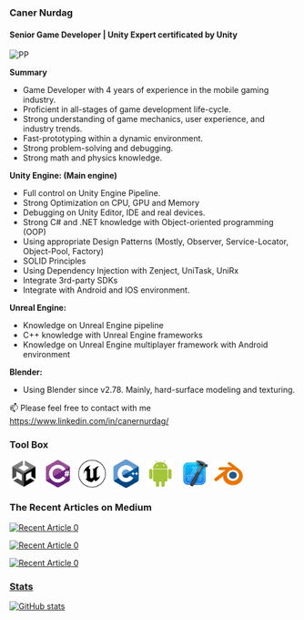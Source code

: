 ### **Caner Nurdag**
#### Senior Game Developer | Unity Expert certificated by Unity

<img align="top" alt="PP" width="250px" style="padding-right:10px;" src="https://avatars.githubusercontent.com/u/51195463?v=4"/>
<br />

**Summary**
- Game Developer with 4 years of experience in the mobile gaming industry. 
- Proficient in all-stages of game development life-cycle.
- Strong understanding of game mechanics, user experience, and industry trends.
- Fast-prototyping within a dynamic environment.
- Strong problem-solving and debugging.
- Strong math and physics knowledge.

**Unity Engine: (Main engine)**
- Full control on Unity Engine Pipeline. 
- Strong Optimization on CPU, GPU and Memory
- Debugging on Unity Editor, IDE and real devices.
- Strong C# and .NET knowledge with Object-oriented programming (OOP) 
- Using appropriate Design Patterns (Mostly, Observer, Service-Locator, Object-Pool, Factory)
- SOLID Principles
- Using Dependency Injection with Zenject, UniTask, UniRx
- Integrate 3rd-party SDKs
- Integrate with Android and IOS environment.

**Unreal Engine:**
- Knowledge on Unreal Engine pipeline
- C++ knowledge with Unreal Engine frameworks
- Knowledge on Unreal Engine multiplayer framework with Android environment

**Blender:**
- Using Blender since v2.78. Mainly, hard-surface modeling and texturing. 

📫 Please feel free to contact with me https://www.linkedin.com/in/canernurdag/ 

### Tool Box
<img align="left" alt="Unity" width="50px" style="padding-right:10px;" src="https://raw.githubusercontent.com/devicons/devicon/v2.15.1/icons/unity/unity-original.svg"/>

<img align="left" alt="CSharp" width="50px" style="padding-right:10px;" src="https://raw.githubusercontent.com/devicons/devicon/v2.15.1/icons/csharp/csharp-original.svg"/>

<img align="left" alt="Unreal" width="50px" style="padding-right:10px;" src="https://raw.githubusercontent.com/devicons/devicon/master/icons/unrealengine/unrealengine-original.svg"/>

<img align="left" alt="CPP" width="50px" style="padding-right:10px;" src="https://raw.githubusercontent.com/devicons/devicon/v2.15.1/icons/cplusplus/cplusplus-original.svg"/>

<img align="left" alt="Andorid" width="50px" style="padding-right:10px;" src="https://raw.githubusercontent.com/devicons/devicon/master/icons/android/android-original.svg"/>

<img align="left" alt="XCode" width="50px" style="padding-right:10px;" src="https://raw.githubusercontent.com/devicons/devicon/master/icons/xcode/xcode-original.svg"/>

<img align="left" alt="Blender" width="50px" style="padding-right:10px;" src="https://raw.githubusercontent.com/devicons/devicon/v2.15.1/icons/blender/blender-original.svg"/>
<br />
<br />
<br />

### The Recent Articles on Medium

<a target="_blank" href="https://github-readme-medium-recent-article.vercel.app/medium/@canernurdag/0"><img src="https://github-readme-medium-recent-article.vercel.app/medium/@canernurdag/0" alt="Recent Article 0"> 

<a target="_blank" href="https://github-readme-medium-recent-article.vercel.app/medium/@canernurdag/0"><img src="https://github-readme-medium-recent-article.vercel.app/medium/@canernurdag/1" alt="Recent Article 0"> 

<a target="_blank" href="https://github-readme-medium-recent-article.vercel.app/medium/@canernurdag/0"><img src="https://github-readme-medium-recent-article.vercel.app/medium/@canernurdag/2" alt="Recent Article 0"> 

### Stats
![GitHub stats](https://github-readme-stats.vercel.app/api?username=canernurdag&show_icons=true&count_private=true)  

